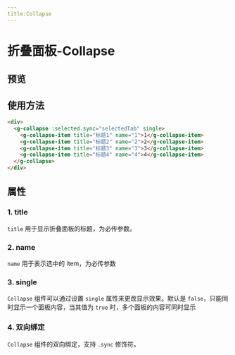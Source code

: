 ```yaml
---
title:Collapse
---
```


# 折叠面板-Collapse

## 预览

<ClientOnly>
<collapse-demos></collapse-demos>
</ClientOnly>

## 使用方法

```html
<div>
  <g-collapse :selected.sync="selectedTab" single>
    <g-collapse-item title="标题1" name="1">1</g-collapse-item>
    <g-collapse-item title="标题2" name="2">2</g-collapse-item>
    <g-collapse-item title="标题3" name="3">3</g-collapse-item>
    <g-collapse-item title="标题4" name="4">4</g-collapse-item>
  </g-collapse>
</div>
```

## 属性

### 1. title

`title` 用于显示折叠面板的标题，为必传参数。

### 2. name

`name` 用于表示选中的 item，为必传参数

### 3. single

`Collapse` 组件可以通过设置 `single` 属性来更改显示效果。默认是 `false`，只能同时显示一个面板内容，当其值为 `true` 时，多个面板的内容可同时显示

### 4. 双向绑定

`Collapse` 组件的双向绑定，支持 `.sync` 修饰符。
